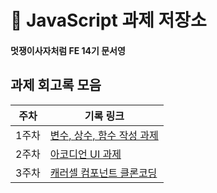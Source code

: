 # 📁 JavaScript 과제 저장소

#### 멋쟁이사자처럼 FE 14기 문서영

## 과제 회고록 모음

| 주차  | 기록 링크                                   |
| ----- | ------------------------------------------- |
| 1주차 | [변수, 상수, 함수 작성 과제](./md/week1.md) |
| 2주차 | [아코디언 UI 과제](./md/week2.md)           |
| 3주차 | [캐러셀 컴포넌트 클론코딩](./md/week3.md)           |
